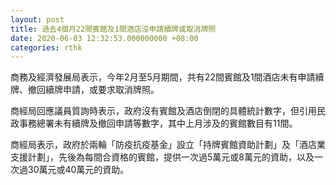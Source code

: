```yaml
---
layout: post
title: 過去4個月22間賓館及1間酒店沒申請續牌或取消牌照
date: 2020-06-03 12:32:53.000000000 +08:00
categories: rthk
---
```


商務及經濟發展局表示，今年2月至5月期間，共有22間賓館及1間酒店未有申請續牌、撤回續牌申請，或要求取消牌照。

商經局回應議員質詢時表示，政府沒有賓館及酒店倒閉的具體統計數字，但引用民政事務總署未有續牌及撤回申請等數字，其中上月涉及的賓館數目有11間。

商經局表示，政府於兩輪「防疫抗疫基金」設立「持牌賓館資助計劃」及「酒店業支援計劃」，先後為每間合資格的賓館，提供一次過5萬元或8萬元的資助，以及一次過30萬元或40萬元的資助。
